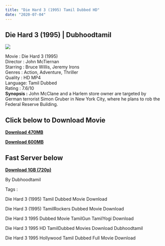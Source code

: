 ```yaml
---
title: "Die Hard 3 (1995) Tamil Dubbed HD"
date: "2020-07-04"
---
```


## Die Hard 3 (1995) | Dubhoodtamil

[![](https://1.bp.blogspot.com/-is3Dfrvykec/XwAyILIaVZI/AAAAAAAABqA/sTRhI1Ev-mscq1grbnIi0Fvqt4IwRWuRgCNcBGAsYHQ/s640/4d9ea79bc475ef3f6f1a29117edffce2.jpg)](https://1.bp.blogspot.com/-is3Dfrvykec/XwAyILIaVZI/AAAAAAAABqA/sTRhI1Ev-mscq1grbnIi0Fvqt4IwRWuRgCNcBGAsYHQ/s1600/4d9ea79bc475ef3f6f1a29117edffce2.jpg)

Movie : Die Hard 3 (1995)  
Director : John McTiernan  
Starring : Bruce Willis, Jeremy Irons  
Genres : Action, Adventure, Thriller  
Quality : HD MP4  
Language: Tamil Dubbed  
Rating : 7.6/10  
**Synopsis :** John McClane and a Harlem store owner are targeted by German terrorist Simon Gruber in New York City, where he plans to rob the Federal Reserve Building.

## Click below to Download Movie

**[Download 470MB](https://oncehelp.com/Die-Hard-3-470MB)**

**[Download 600MB](https://oncehelp.com/Die-Hard-3-600MB)**

  

## Fast Server below

**[Download 1GB (720p)](https://oncehelp.com/Die-Hard-3-1GB)**

By Dubhoodtamil

  

  

Tags :

  

Die Hard 3 (1995) Tamil Dubbed Movie Download

  

Die Hard 3 (1995) TamilRockers Dubbed Movie Download

  

Die Hard 3 1995 Dubbed Movie TamilGun TamilYogi Download

  

Die Hard 3 1995 HD TamilDubbed Movies Download Dubhoodtamil

  

Die Hard 3 1995 Hollywood Tamil Dubbed Full Movie Download
